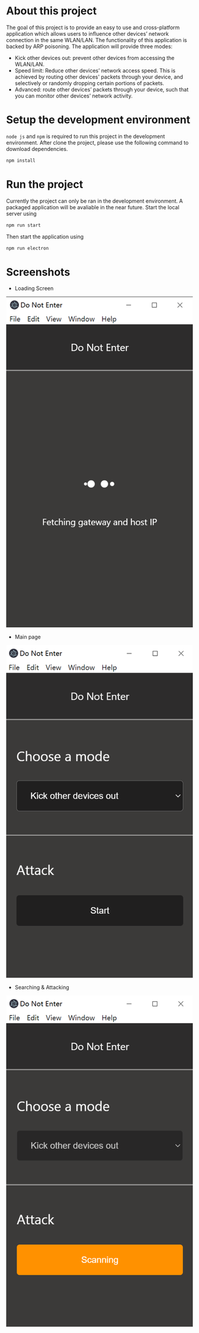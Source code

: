 # About this project

The goal of this project is to provide an easy to use and cross-platform application which allows users to influence other devices’ network connection in the same WLAN/LAN. The functionality of this application is backed by ARP poisoning. The application will provide three modes:
- Kick other devices out: prevent other devices from accessing the WLAN/LAN.
- Speed limit: Reduce other devices’ network access speed. This is achieved by routing other devices' packets through your device, and selectively or randomly dropping certain portions of packets.
- Advanced: route other devices’ packets through your device, such that you can monitor other devices’ network activity.

# Setup the development environment

`node js` and `npm` is required to run this project in the development environment.
After clone the project, please use the following command to download dependencies.

```bash
npm install
```

# Run the project

Currently the project can only be ran in the development environment. A packaged application will be avaliable in the near future.
Start the local server using

```bash
npm run start
```

Then start the application using

```bash
npm run electron
```

# Screenshots
- Loading Screen

![loading](./doc/loading.png)

- Main page

![main](./doc/main.png)

- Searching & Attacking

![searching](./doc/searching.png)

